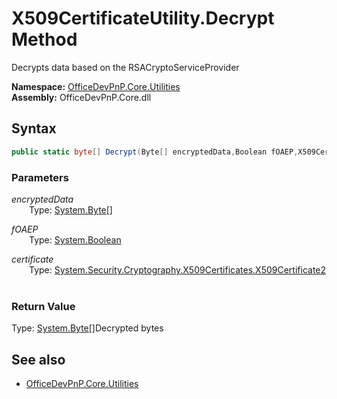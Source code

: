# X509CertificateUtility.Decrypt Method  
Decrypts data based on the RSACryptoServiceProvider  

**Namespace:** [OfficeDevPnP.Core.Utilities](OfficeDevPnP.Core.Utilities.md)  
**Assembly:** OfficeDevPnP.Core.dll  
## Syntax
```C#
public static byte[] Decrypt(Byte[] encryptedData,Boolean fOAEP,X509Certificate2 certificate)
```
### Parameters
*encryptedData*  
&emsp;&emsp;Type: [System.Byte[]](System.Byte[].md) 
&emsp;&emsp;  
  
*fOAEP*  
&emsp;&emsp;Type: [System.Boolean](System.Boolean.md) 
&emsp;&emsp;  
  
*certificate*  
&emsp;&emsp;Type: [System.Security.Cryptography.X509Certificates.X509Certificate2](System.Security.Cryptography.X509Certificates.X509Certificate2.md) 
&emsp;&emsp;  
  
### Return Value
Type: [System.Byte[]](System.Byte[].md 
)Decrypted bytes

## See also
- [OfficeDevPnP.Core.Utilities](OfficeDevPnP.Core.Utilities.md)
